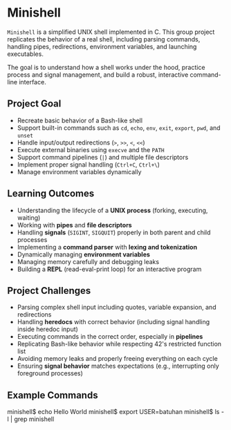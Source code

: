 # Minishell

`Minishell` is a simplified UNIX shell implemented in C. This group project replicates the behavior of a real shell, including parsing commands, handling pipes, redirections, environment variables, and launching executables.

The goal is to understand how a shell works under the hood, practice process and signal management, and build a robust, interactive command-line interface.

## Project Goal

- Recreate basic behavior of a Bash-like shell
- Support built-in commands such as `cd`, `echo`, `env`, `exit`, `export`, `pwd`, and `unset`
- Handle input/output redirections (`>`, `>>`, `<`, `<<`)
- Execute external binaries using `execve` and the `PATH`
- Support command pipelines (`|`) and multiple file descriptors
- Implement proper signal handling (`Ctrl+C`, `Ctrl+\`)
- Manage environment variables dynamically

## Learning Outcomes

- Understanding the lifecycle of a **UNIX process** (forking, executing, waiting)
- Working with **pipes** and **file descriptors**
- Handling **signals** (`SIGINT`, `SIGQUIT`) properly in both parent and child processes
- Implementing a **command parser** with **lexing and tokenization**
- Dynamically managing **environment variables**
- Managing memory carefully and debugging leaks
- Building a **REPL** (read-eval-print loop) for an interactive program

## Project Challenges

- Parsing complex shell input including quotes, variable expansion, and redirections
- Handling **heredocs** with correct behavior (including signal handling inside heredoc input)
- Executing commands in the correct order, especially in **pipelines**
- Replicating Bash-like behavior while respecting 42's restricted function list
- Avoiding memory leaks and properly freeing everything on each cycle
- Ensuring **signal behavior** matches expectations (e.g., interrupting only foreground processes)

## Example Commands

minishell$ echo Hello World
minishell$ export USER=batuhan
minishell$ ls -l | grep minishell
